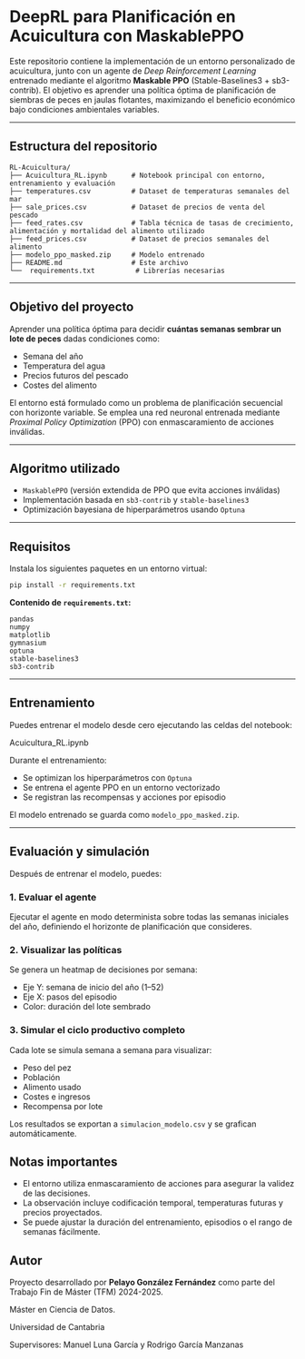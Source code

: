 # DeepRL para Planificación en Acuicultura con MaskablePPO

Este repositorio contiene la implementación de un entorno personalizado de acuicultura, junto con un agente de *Deep Reinforcement Learning* entrenado mediante el algoritmo **Maskable PPO** (Stable-Baselines3 + sb3-contrib). El objetivo es aprender una política óptima de planificación de siembras de peces en jaulas flotantes, maximizando el beneficio económico bajo condiciones ambientales variables.

---

## Estructura del repositorio

```
RL-Acuicultura/
├── Acuicultura_RL.ipynb      # Notebook principal con entorno, entrenamiento y evaluación
├── temperatures.csv          # Dataset de temperaturas semanales del mar
├── sale_prices.csv           # Dataset de precios de venta del pescado 
├── feed_rates.csv            # Tabla técnica de tasas de crecimiento, alimentación y mortalidad del alimento utilizado
├── feed_prices.csv           # Dataset de precios semanales del alimento
├── modelo_ppo_masked.zip     # Modelo entrenado  
├── README.md                 # Este archivo
└──  requirements.txt          # Librerías necesarias
```

---

## Objetivo del proyecto

Aprender una política óptima para decidir **cuántas semanas sembrar un lote de peces** dadas condiciones como:

- Semana del año
- Temperatura del agua
- Precios futuros del pescado
- Costes del alimento

El entorno está formulado como un problema de planificación secuencial con horizonte variable. Se emplea una red neuronal entrenada mediante *Proximal Policy Optimization* (PPO) con enmascaramiento de acciones inválidas.

---

## Algoritmo utilizado

- `MaskablePPO` (versión extendida de PPO que evita acciones inválidas)
- Implementación basada en `sb3-contrib` y `stable-baselines3`
- Optimización bayesiana de hiperparámetros usando `Optuna`

---

## Requisitos

Instala los siguientes paquetes en un entorno virtual:

```bash
pip install -r requirements.txt
```

**Contenido de `requirements.txt`:**

```
pandas
numpy
matplotlib
gymnasium
optuna
stable-baselines3
sb3-contrib
```

---

## Entrenamiento

Puedes entrenar el modelo desde cero ejecutando las celdas del notebook:

Acuicultura_RL.ipynb

Durante el entrenamiento:
- Se optimizan los hiperparámetros con `Optuna`
- Se entrena el agente PPO en un entorno vectorizado
- Se registran las recompensas y acciones por episodio

El modelo entrenado se guarda como `modelo_ppo_masked.zip`.

---

## Evaluación y simulación

Después de entrenar el modelo, puedes:

### 1. **Evaluar el agente**
Ejecutar el agente en modo determinista sobre todas las semanas iniciales del año, definiendo el horizonte de planificación que consideres.

### 2. **Visualizar las políticas**
Se genera un heatmap de decisiones por semana:

- Eje Y: semana de inicio del año (1–52)
- Eje X: pasos del episodio
- Color: duración del lote sembrado

### 3. **Simular el ciclo productivo completo**
Cada lote se simula semana a semana para visualizar:

- Peso del pez
- Población
- Alimento usado
- Costes e ingresos
- Recompensa por lote

Los resultados se exportan a `simulacion_modelo.csv` y se grafican automáticamente.

## Notas importantes

- El entorno utiliza enmascaramiento de acciones para asegurar la validez de las decisiones.
- La observación incluye codificación temporal, temperaturas futuras y precios proyectados.
- Se puede ajustar la duración del entrenamiento, episodios o el rango de semanas fácilmente.

## Autor

Proyecto desarrollado por **Pelayo González Fernández** como parte del Trabajo Fin de Máster (TFM) 2024-2025.

Máster en Ciencia de Datos.

Universidad de Cantabria

Supervisores: Manuel Luna García y Rodrigo García Manzanas 
